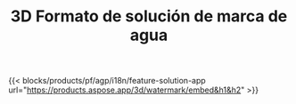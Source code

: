 ﻿---
title: 3D Formato de solución de marca de agua 
weight: 7730
url: /es/watermark
limit: 
description: Agregue marca de agua ciega a 3D documento para proteger su propiedad intelectual.
---
{{< blocks/products/pf/agp/i18n/feature-solution-app url="https://products.aspose.app/3d/watermark/embed&h1&h2" >}} 
